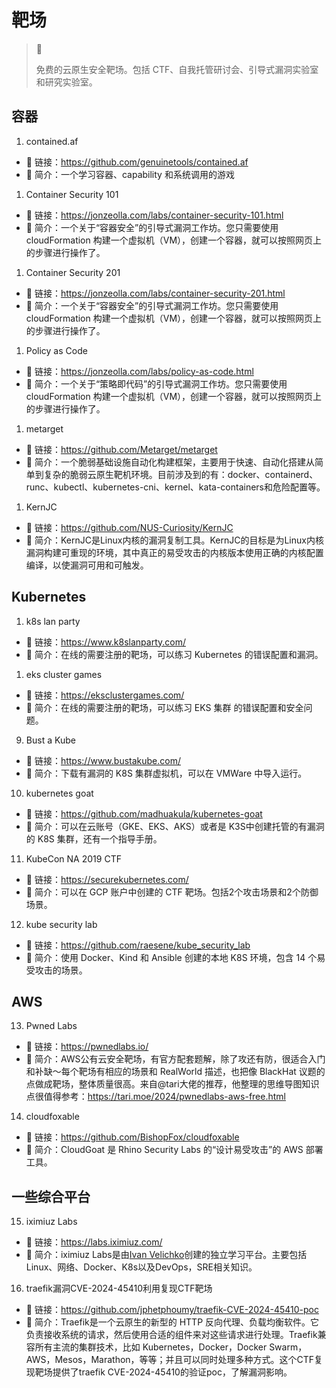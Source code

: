 # 靶场

> 🚥
>
> 免费的云原生安全靶场。包括 CTF、自我托管研讨会、引导式漏洞实验室和研究实验室。

## 容器

1. contained.af

- 🔗 链接：<https://github.com/genuinetools/contained.af>
- 💬 简介：一个学习容器、capability 和系统调用的游戏

1. Container Security 101

- 🔗 链接：<https://jonzeolla.com/labs/container-security-101.html>
- 💬 简介：一个关于“容器安全”的引导式漏洞工作坊。您只需要使用 cloudFormation 构建一个虚拟机（VM），创建一个容器，就可以按照网页上的步骤进行操作了。

1. Container Security 201

- 🔗 链接：<https://jonzeolla.com/labs/container-security-201.html>
- 💬 简介：一个关于“容器安全”的引导式漏洞工作坊。您只需要使用 cloudFormation 构建一个虚拟机（VM），创建一个容器，就可以按照网页上的步骤进行操作了。

1. Policy as Code

- 🔗 链接：<https://jonzeolla.com/labs/policy-as-code.html>
- 💬 简介：一个关于“策略即代码”的引导式漏洞工作坊。您只需要使用 cloudFormation 构建一个虚拟机（VM），创建一个容器，就可以按照网页上的步骤进行操作了。

1. metarget

- 🔗 链接：<https://github.com/Metarget/metarget>
- 💬 简介：一个脆弱基础设施自动化构建框架，主要用于快速、自动化搭建从简单到复杂的脆弱云原生靶机环境。目前涉及到的有：docker、containerd、runc、kubectl、kubernetes-cni、kernel、kata-containers和危险配置等。

1. KernJC

- 🔗 链接：<https://github.com/NUS-Curiosity/KernJC>
- 💬 简介：KernJC是Linux内核的漏洞复制工具。KernJC的目标是为Linux内核漏洞构建可重现的环境，其中真正的易受攻击的内核版本使用正确的内核配置编译，以使漏洞可用和可触发。

## Kubernetes

1. k8s lan party

- 🔗 链接：<https://www.k8slanparty.com/>
- 💬 简介：在线的需要注册的靶场，可以练习 Kubernetes 的错误配置和漏洞。

1. eks cluster games

- 🔗 链接：<https://eksclustergames.com/>
- 💬 简介：在线的需要注册的靶场，可以练习 EKS 集群 的错误配置和安全问题。

9. Bust a Kube

- 🔗 链接：<https://www.bustakube.com/>
- 💬 简介：下载有漏洞的 K8S 集群虚拟机，可以在 VMWare 中导入运行。

10. kubernetes goat

- 🔗 链接：<https://github.com/madhuakula/kubernetes-goat>
- 💬 简介：可以在云账号（GKE、EKS、AKS）或者是 K3S中创建托管的有漏洞的 K8S 集群，还有一个指导手册。

11. KubeCon NA 2019 CTF

- 🔗 链接：<https://securekubernetes.com/>
- 💬 简介：可以在 GCP 账户中创建的 CTF 靶场。包括2个攻击场景和2个防御场景。

12. kube security lab

- 🔗 链接：<https://github.com/raesene/kube_security_lab>
- 💬 简介：使用 Docker、Kind 和 Ansible 创建的本地 K8S 环境，包含 14 个易受攻击的场景。


## AWS

13. Pwned Labs

- 🔗 链接：<https://pwnedlabs.io/>
- 💬 简介：AWS公有云安全靶场，有官方配套题解，除了攻还有防，很适合入门和补缺～每个靶场有相应的场景和 RealWorld 描述，也把像 BlackHat 议题的点做成靶场，整体质量很高。来自@tari大佬的推荐，他整理的思维导图知识点很值得参考：<https://tari.moe/2024/pwnedlabs-aws-free.html>

14. cloudfoxable

- 🔗 链接：<https://github.com/BishopFox/cloudfoxable>
- 💬 简介：CloudGoat 是 Rhino Security Labs 的“设计易受攻击”的 AWS 部署工具。

## 一些综合平台

15. iximiuz Labs

- 🔗 链接：<https://labs.iximiuz.com/>
- 💬 简介：iximiuz Labs是由[Ivan Velichko](https://iximiuz.com/about)创建的独立学习平台。主要包括Linux、网络、Docker、K8s以及DevOps，SRE相关知识。

16. traefik漏洞CVE-2024-45410利用复现CTF靶场

- 🔗 链接：<https://github.com/jphetphoumy/traefik-CVE-2024-45410-poc>
- 💬 简介：Traefik是一个云原生的新型的 HTTP 反向代理、负载均衡软件。它负责接收系统的请求，然后使用合适的组件来对这些请求进行处理。Traefik兼容所有主流的集群技术，比如 Kubernetes，Docker，Docker Swarm，AWS，Mesos，Marathon，等等；并且可以同时处理多种方式。这个CTF复现靶场提供了traefik CVE-2024-45410的验证poc，了解漏洞影响。
